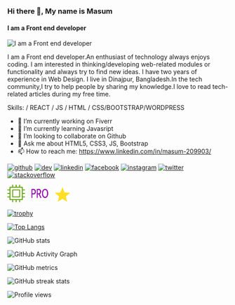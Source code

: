  ### Hi there 👋, My name is Masum
#### I am a  Front end developer
![I am a  Front end developer](https://media-exp1.licdn.com/dms/image/C5616AQEtyfvNSyeW5Q/profile-displaybackgroundimage-shrink_200_800/0/1629190967332?e=1641427200&v=beta&t=93TvWoiWAl5JlxGDOeDx5rR_eFGLdzjnAa3pmJRISpA)

I am a Front end developer.An enthusiast of technology always enjoys coding. I am interested in thinking/developing web-related modules or functionality and always try to find new ideas. I have two years of experience in Web Design. I live in Dinajpur, Bangladesh.In the tech community,I try to help people by sharing my knowledge.I love to read tech-related articles during my free time.


Skills: / REACT / JS / HTML / CSS/BOOTSTRAP/WORDPRESS

- 🔭 I’m currently working on Fiverr 
- 🌱 I’m currently learning Javasript 
- 👯 I’m looking to collaborate on Github 
- 💬 Ask me about  HTML5, CSS3, JS, Bootstrap 
- 📫 How to reach me: https://www.linkedin.com/in/masum-209903/ 


[<img src='https://cdn.jsdelivr.net/npm/simple-icons@3.0.1/icons/github.svg' alt='github' height='40'>](https://github.com/masum209903)  [<img src='https://cdn.jsdelivr.net/npm/simple-icons@3.0.1/icons/dev-dot-to.svg' alt='dev' height='40'>](https://dev.to/masum209903)  [<img src='https://cdn.jsdelivr.net/npm/simple-icons@3.0.1/icons/linkedin.svg' alt='linkedin' height='40'>](https://www.linkedin.com/in/masum209903/)  [<img src='https://cdn.jsdelivr.net/npm/simple-icons@3.0.1/icons/facebook.svg' alt='facebook' height='40'>](https://www.facebook.com/masum209903)  [<img src='https://cdn.jsdelivr.net/npm/simple-icons@3.0.1/icons/instagram.svg' alt='instagram' height='40'>](https://www.instagram.com/masum-209903/)  [<img src='https://cdn.jsdelivr.net/npm/simple-icons@3.0.1/icons/twitter.svg' alt='twitter' height='40'>](https://twitter.com/masum209903)  [<img src='https://cdn.jsdelivr.net/npm/simple-icons@3.0.1/icons/stackoverflow.svg' alt='stackoverflow' height='40'>](https://stackoverflow.com/users/masum209903)  

<a href='https://docs.github.com/en/developers'><img src='https://raw.githubusercontent.com/acervenky/animated-github-badges/master/assets/devbadge.gif' width='40' height='40'></a> <a href='https://github.com/pricing'><img src='https://raw.githubusercontent.com/acervenky/animated-github-badges/master/assets/pro.gif' width='40' height='40'></a> <a href='https://stars.github.com/'><img src='https://raw.githubusercontent.com/acervenky/animated-github-badges/master/assets/starbadge.gif' width='35' height='35'></a> 

[![trophy](https://github-profile-trophy.vercel.app/?username=masum209903)](https://github.com/ryo-ma/github-profile-trophy)

[![Top Langs](https://github-readme-stats.vercel.app/api/top-langs/?username=masum209903)](https://github.com/anuraghazra/github-readme-stats)

![GitHub stats](https://github-readme-stats.vercel.app/api?username=masum209903&show_icons=true&count_private=true)  

![GitHub Activity Graph](https://activity-graph.herokuapp.com/graph?username=masum209903)  

![GitHub metrics](https://metrics.lecoq.io/masum209903)  

![GitHub streak stats](https://github-readme-streak-stats.herokuapp.com/?user=masum209903)  

![Profile views](https://gpvc.arturio.dev/masum209903)  
